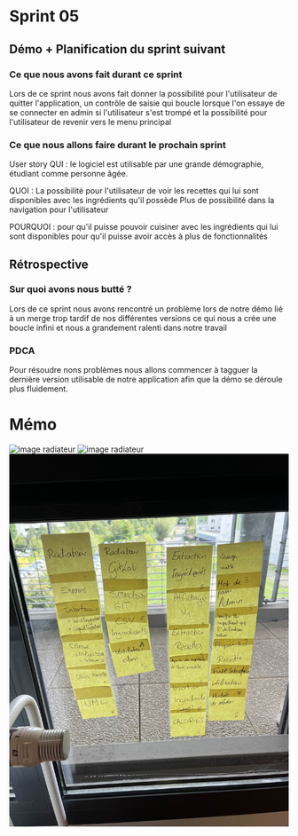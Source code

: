 # Sprint 05

## Démo + Planification du sprint suivant

### Ce que nous avons fait durant ce sprint

Lors de ce sprint nous avons fait donner la possibilité pour l'utilisateur de quitter l'application,
un contrôle de saisie qui boucle lorsque l'on essaye de se connecter en admin si l'utilisateur s'est trompé et la possibilité pour l'utilisateur de revenir vers le menu principal

### Ce que nous allons faire durant le prochain sprint

User story
QUI : le logiciel est utilisable par une grande démographie, étudiant comme personne âgée.

QUOI : La possibilité pour l'utilisateur de voir les recettes qui lui sont disponibles avec les ingrédients qu'il possède
Plus de possibilité dans la navigation pour l'utilisateur

POURQUOI : pour qu'il puisse pouvoir cuisiner avec les ingrédients qui lui sont disponibles
pour qu'il puisse avoir accès à plus de fonctionnalités

## Rétrospective

### Sur quoi avons nous butté ?

Lors de ce sprint nous avons rencontré un problème lors de notre démo lié à un merge trop tardif de nos différentes versions ce qui nous a crée une boucle infini et nous a grandement ralenti dans notre travail

### PDCA

Pour résoudre nons problèmes nous allons commencer à tagguer la dernière version utilisable de notre application afin que la démo se déroule plus fluidement.

# Mémo

![image radiateur](./radiateur.jpg "radiateur")
![image radiateur](./radiateur-2.jpg "radiateur")
![image radiateur](./radiateur-3.jpg "radiateur")

